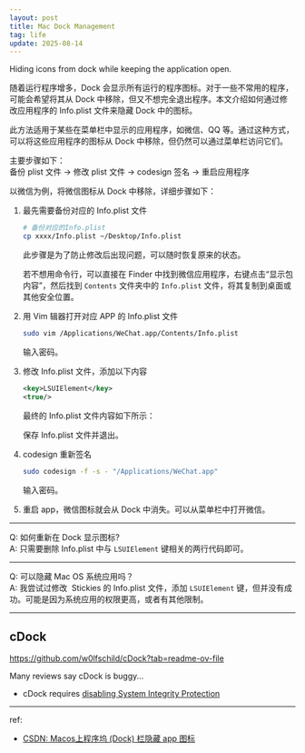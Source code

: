 ```yaml
---
layout: post
title: Mac Dock Management
tag: life
update: 2025-08-14
---
```


Hiding icons from dock while keeping the application open.

随着运行程序增多，Dock 会显示所有运行的程序图标。对于一些不常用的程序，可能会希望将其从 Dock 中移除，但又不想完全退出程序。本文介绍如何通过修改应用程序的 Info.plist 文件来隐藏 Dock 中的图标。

此方法适用于某些在菜单栏中显示的应用程序，如微信、QQ 等。通过这种方式，可以将这些应用程序的图标从 Dock 中移除，但仍然可以通过菜单栏访问它们。

主要步骤如下：  
备份 plist 文件 → 修改 plist 文件 → codesign 签名 → 重启应用程序

以微信为例，将微信图标从 Dock 中移除，详细步骤如下：

1. 最先需要备份对应的 Info.plist 文件
   
   ```bash
   # 备份对应的Info.plist
   cp xxxx/Info.plist ~/Desktop/Info.plist
   ```
   此步骤是为了防止修改后出现问题，可以随时恢复原来的状态。

   若不想用命令行，可以直接在 Finder 中找到微信应用程序，右键点击“显示包内容”，然后找到 `Contents` 文件夹中的 `Info.plist` 文件，将其复制到桌面或其他安全位置。

2. 用 Vim 辑器打开对应 APP 的 Info.plist 文件
   
   ```bash
   sudo vim /Applications/WeChat.app/Contents/Info.plist
   ```

   输入密码。

3. 修改 Info.plist 文件，添加以下内容

   ```xml
   <key>LSUIElement</key>
   <true/>
   ```
   最终的 Info.plist 文件内容如下所示：
   <img src="https://drive.google.com/thumbnail?id=14M7krm_08aYmI1DWT7TMGx2uAbNlcUsw&sz=w1000" alt="" style="display: block; margin-right: auto; margin-left: auto; zoom:80%;" />

   保存 Info.plist 文件并退出。

4. codesign 重新签名 
   
   ```bash
   sudo codesign -f -s - "/Applications/WeChat.app"
   ```
   输入密码。

5. 重启 app，微信图标就会从 Dock 中消失。可以从菜单栏中打开微信。



--------------------------------------------------------------------------------

Q: 如何重新在 Dock 显示图标?  
A: 只需要删除 Info.plist 中与 `LSUIElement` 键相关的两行代码即可。

--------------------------------------------------------------------------------

Q: 可以隐藏 Mac OS 系统应用吗？  
A: 我尝试过修改 <img src="https://drive.google.com/thumbnail?id=1zPJ5QudJZixhwiFx8GjhU0JoBEDJNuUO&sz=w1000" alt="" style="zoom:5%; vertical-align: middle; " /> Stickies 的 Info.plist 文件，添加 `LSUIElement` 键，但并没有成功。可能是因为系统应用的权限更高，或者有其他限制。


--------------------------------------------------------------------------------

## cDock

<https://github.com/w0lfschild/cDock?tab=readme-ov-file>

Many reviews say cDock is buggy...

- cDock requires [disabling System Integrity Protection](http://osxdaily.com/2015/10/05/disable-rootless-system-integrity-protection-mac-os-x/)


--------------------------------------------------------------------------------

ref:

- [CSDN: Macos上程序坞 (Dock) 栏隐藏 app 图标](https://blog.csdn.net/qq_43619748/article/details/149882407)